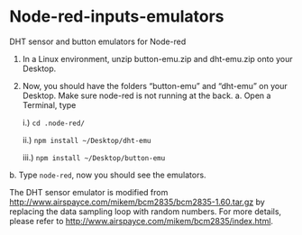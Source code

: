 # Node-red-inputs-emulators
DHT sensor and button emulators for Node-red

1) In a Linux environment, unzip button-emu.zip and dht-emu.zip onto your Desktop. 
2) Now, you should have the folders “button-emu” and “dht-emu” on your Desktop. Make sure node-red is not running at the back.
  a. Open a Terminal, type 
  
    i.) ```cd .node-red/```
  
    ii.) ```npm install ~/Desktop/dht-emu```
    
    iii.) ```npm install ~/Desktop/button-emu```
    
  b. Type `node-red`, now you should see the emulators.

The DHT sensor emulator is modified from http://www.airspayce.com/mikem/bcm2835/bcm2835-1.60.tar.gz by replacing the data sampling loop with random numbers. For more details, please refer to http://www.airspayce.com/mikem/bcm2835/index.html.
